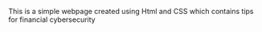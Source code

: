 This is a simple webpage created using Html and CSS which contains tips for financial cybersecurity
